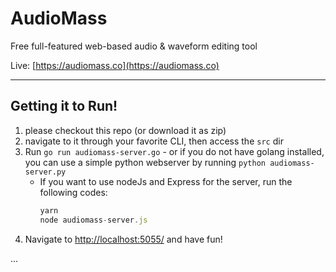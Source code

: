 # AudioMass
Free full-featured web-based audio &amp; waveform editing tool


Live: [https://audiomass.co](https://audiomass.co)

---

## Getting it to Run!
1. please checkout this repo (or download it as zip)
2. navigate to it through your favorite CLI, then access the ```src``` dir
3. Run ```go run audiomass-server.go```  -  or if you do not have golang installed, you can use a simple python webserver by running ```python audiomass-server.py```
    * If you want to use nodeJs and Express for the server, run the following codes: 
        ```javascript
        yarn
        node audiomass-server.js
        ```
4. Navigate to [http://localhost:5055/](http://localhost:5055/) and have fun!

...

